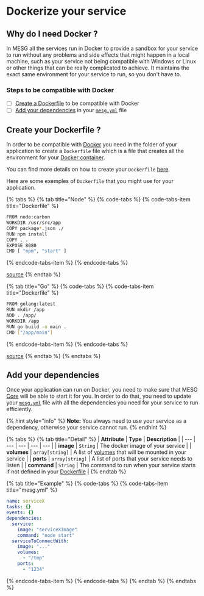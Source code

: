 # Dockerize your service

## Why do I need Docker ?

In MESG all the services run in Docker to provide a sandbox for your service to run without any problems and side effects that might happen in a local machine, such as your service not being compatible with Windows or Linux or other things that can be really complicated to achieve. It maintains the exact same environment for your service to run, so you don't have to.

### Steps to be compatible with Docker

* [ ] [Create a Dockerfile](dockerize-your-service.md#create-your-dockerfile) to be compatible with Docker
* [ ] [Add your dependencies](dockerize-your-service.md#add-your-dependencies) in your [`mesg.yml`](service-file.md) file

## Create your Dockerfile ?

In order to be compatible with [Docker](https://www.docker.com/) you need in the folder of your application to create a `Dockerfile` file which is a file that creates all the environment for your [Docker container](https://www.docker.com/what-container).

You can find more details on how to create your `Dockerfile` [here](https://docs.docker.com/engine/reference/builder/).

Here are some exemples of `Dockerfile` that you might use for your application.

{% tabs %}
{% tab title="Node" %}
{% code-tabs %}
{% code-tabs-item title="Dockerfile" %}
```bash
FROM node:carbon
WORKDIR /usr/src/app
COPY package*.json ./
RUN npm install
COPY . .
EXPOSE 8080
CMD [ "npm", "start" ]
```
{% endcode-tabs-item %}
{% endcode-tabs %}

[source](https://nodejs.org/en/docs/guides/nodejs-docker-webapp/)
{% endtab %}

{% tab title="Go" %}
{% code-tabs %}
{% code-tabs-item title="Dockerfile" %}
```bash
FROM golang:latest 
RUN mkdir /app 
ADD . /app/ 
WORKDIR /app 
RUN go build -o main . 
CMD ["/app/main"]
```
{% endcode-tabs-item %}
{% endcode-tabs %}

[source](https://blog.codeship.com/building-minimal-docker-containers-for-go-applications/)
{% endtab %}
{% endtabs %}

## Add your dependencies

Once your application can run on Docker, you need to make sure that MESG [Core](../start-here/core.md) will be able to start it for you. In order to do that, you need to update your [`mesg.yml`](service-file.md) file with all the dependencies you need for your service to run efficiently.

{% hint style="info" %}
**Note:** You always need to use your service as a dependency, otherwise your service cannot run.
{% endhint %}

{% tabs %}
{% tab title="Detail" %}
| **Attribute** | **Type** | **Description** |
| --- | --- | --- | --- | --- |
| **image** | `String` | The docker image of your service |
| **volumes** | `array[string]` | A list of [volumes](https://docs.docker.com/storage/volumes/) that will be mounted in your service |
| **ports** | `array[string]` | A list of ports that your service needs to listen |
| **command** | `String` | The command to run when your service starts if not defined in your [Dockerfile](dockerize-your-service.md#create-your-dockerfile) |
{% endtab %}

{% tab title="Example" %}
{% code-tabs %}
{% code-tabs-item title="mesg.yml" %}
```yaml
name: serviceX
tasks: {}
events: {}
dependencies:
  service:
    image: "serviceXImage"
    command: "node start"
  serviceToConnectWith:
    image: "..."
    volumes:
      - "/tmp"
    ports:
      - "1234"
```
{% endcode-tabs-item %}
{% endcode-tabs %}
{% endtab %}
{% endtabs %}



